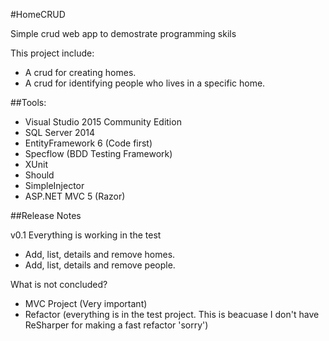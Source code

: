 #HomeCRUD

Simple crud web app to demostrate programming skils

This project include: 

* A crud for creating homes.
* A crud for identifying people who lives in a specific home.

##Tools:

* Visual Studio 2015 Community Edition
* SQL Server 2014
* EntityFramework 6 (Code first)
* Specflow (BDD Testing Framework)
* XUnit
* Should
* SimpleInjector
* ASP.NET MVC 5 (Razor)

##Release Notes

v0.1 Everything is working in the test

* Add, list, details and remove homes.
* Add, list, details and remove people.

What is not concluded?

* MVC Project (Very important)
* Refactor (everything is in the test project. This is beacuase I don't have ReSharper for making a fast refactor 'sorry')
